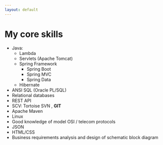 ```yaml
---
layout: default
---
```


# My core skills

- Java:
  - Lambda
  - Servlets (Apache Tomcat)
  - Spring Framework
    - Spring Boot
    - Spring MVC
    - Spring Data
  - Hibernate 
- ANSI SQL (Oracle PL/SQL)
- Relational databases
- REST API
- SCV: Tortoise SVN , **GIT**
- Apache Maven
- Linux
- Good knowledge of model OSI / telecom protocols
- JSON
- HTML/CSS
- Business requirements analysis and design of schematic block diagram
